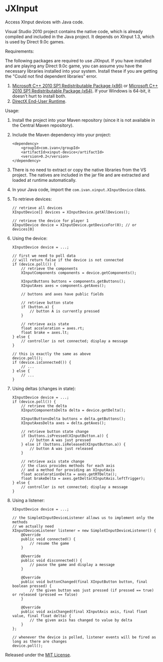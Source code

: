 JXInput
=======

Access XInput devices with Java code.

Visual Studio 2010 project contains the native code, which is already compiled and included in the Java project. It depends on XInput 1.3, which is used by Direct 9.0c games.

Requirements:

The following packages are required to use JXInput. If you have installed and are playing any Direct 9.0c game, you can assume you have the necessary libraries installed into your system. Install these if you are getting the "Could not find dependent libraries" error.

1.  [Microsoft C++ 2010 SP1 Redistributable Package (x86)](http://www.microsoft.com/en-us/download/details.aspx?id=8328) or [Microsoft C++ 2010 SP1 Redistributable Package (x64)](http://www.microsoft.com/en-us/download/details.aspx?id=13523). If your Windows is 64-bit, it doesn't hurt to install both.
2.  [DirectX End-User Runtime](http://www.microsoft.com/en-us/download/details.aspx?id=35).

Usage:

1.  Install the project into your Maven repository (since it is not available in the Central Maven repository).
2.  Include the Maven dependency into your project:

        <dependency>
            <groupId>com.ivan</groupId>
            <artifactId>xinput-device</artifactId>
            <version>0.2</version>
        </dependency>

3.  There is no need to extract or copy the native libraries from the VS project. The natives are included in the jar file and are extracted and loaded at runtime automatically.
4.  In your Java code, import the `com.ivan.xinput.XInputDevice` class.
5.  To retrieve devices:

        // retrieve all devices
        XInputDevice[] devices = XInputDevice.getAllDevices();
        
        // retrieve the device for player 1
        XInputDevice device = XInputDevice.getDeviceFor(0); // or devices[0]
        
6.  Using the device:

        XInputDevice device = ...;
        
        // first we need to poll data
        // will return false if the device is not connected
        if (device.poll()) {
            // retrieve the components
            XInputComponents components = device.getComponents();
            
            XInputButtons buttons = components.getButtons();
            XInputAxes axes = components.getAxes();
            
            // buttons and axes have public fields
            
            // retrieve button state
            if (button.a) {
                // button A is currently pressed
            }
            
            // retrieve axis state
            float acceleration = axes.rt;
            float brake = axes.lt;
        } else {
            // controller is not connected; display a message
        }
        
        // this is exactly the same as above
        device.poll();
        if (device.isConnected()) {
            // ...
        } else {
            // ...
        }

7.  Using deltas (changes in state):

        XInputDevice device = ...;
        if (device.poll()) {
            // retrieve the delta
            XInputComponentsDelta delta = device.getDelta();
            
            XInputButtonsDelta buttons = delta.getButtons();
            XInputAxesDelta axes = delta.getAxes();
            
            // retrieve button state change
            if (buttons.isPressed(XInputButton.a)) {
                // button A was just pressed
            } else if (buttons.isReleased(XInputButton.a)) {
                // button A was just released
            }
            
            // retrieve axis state change
            // the class provides methods for each axis
            // and a method for providing an XInputAxis
            float accelerationDelta = axes.getRTDelta();
            float brakeDelta = axes.getDelta(XInputAxis.leftTrigger);
        } else {
            // controller is not connected; display a message
        }

8.  Using a listener:

        XInputDevice device = ...;
        
        // the SimpleXInputDeviceListener allows us to implement only the methods
        // we actually need
        XInputDeviceListener listener = new SimpleXInputDeviceListener() {
            @Override
            public void connected() {
                // resume the game
            }
            
            @Override
            public void disconnected() {
                // pause the game and display a message
            }
            
            @Override
            public void buttonChanged(final XInputButton button, final boolean pressed) {
                // the given button was just pressed (if pressed == true) or released (pressed == false)
            }
            
            @Override
            public void axisChanged(final XInputAxis axis, final float value, final float delta) {
                // the given axis has changed to value by delta
            }
        };
        
        // whenever the device is polled, listener events will be fired as long as there are changes
        device.poll();

Released under the [MIT License](http://opensource.org/licenses/MIT).

